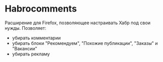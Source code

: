 # Habrocomments
Расширение для Firefox, позволяющее настраивать Хабр под свои нужды.
Позволяет:
- убирать комментарии
- убирать блоки "Рекомендуем", "Похожие публикации", "Заказы" и "Вакансии"
- убирать рекламу
